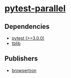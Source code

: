 # [pytest-parallel](https://pypi.org/project/pytest-parallel)

## Dependencies
- [pytest (>=3.0.0)](packages/p/pytest.md)
- [tblib](packages/t/tblib.md)



## Publishers
- [browsertron](https://pypi.org/user/browsertron)

